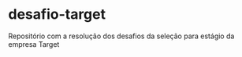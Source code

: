 # desafio-target
Repositório com a resolução dos desafios da seleção para estágio da empresa Target
